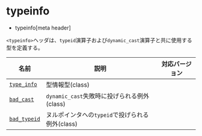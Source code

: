 # typeinfo
* typeinfo[meta header]

`<typeinfo>`ヘッダは、`typeid`演算子および`dynamic_cast`演算子と共に使用する型を定義する。

| 名前 | 説明 | 対応バージョン |
|------------------------------------------|-------------------------------------------------|-------|
| [`type_info`](typeinfo/type_info.md)   | 型情報型(class) | |
| [`bad_cast`](typeinfo/bad_cast.md)     | `dynamic_cast`失敗時に投げられる例外(class) | |
| [`bad_typeid`](typeinfo/bad_typeid.md) | ヌルポインタへの`typeid`で投げられる例外(class) | |

